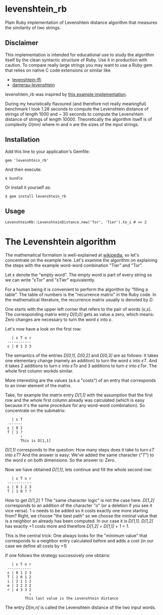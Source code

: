 # levenshtein_rb
    
Plain Ruby implementation of Levenshtein distance algorithm
that measures the similarity of two strings. 

## Disclaimer

This implementation is intended for educational use to study the algorithm itself by the
clean syntactic structure of Ruby. Use it in production with caution. To compare really large strings you may want to use a Ruby gem that relies on native C code extensions or similar like

* [levenshtein-ffi](https://github.com/dbalatero/levenshtein-ffi)
* [damerau-levenshtein](https://github.com/GlobalNamesArchitecture/damerau-levenshtein)

levenshtein_rb was inspired by [this example implementation](http://rosettacode.org/wiki/Levenshtein_distance#Ruby).

During my heuristically flavoured (and therefore not really meaningful) benchmark I took 1.28 seconds to compute the Levenshtein distance of strings of length 1000 and ~ 30 seconds to compute the Levenshtein distance
of strings of length 10000. Theoretically the algorithm itself is of complexity *O(mn)* where m and n are the sizes of the input strings. 

## Installation

Add this line to your application's Gemfile:

    gem 'levenshtein_rb'

And then execute:

    $ bundle

Or install it yourself as:

    $ gem install levenshtein_rb

## Usage

    LevenshteinRb::LevenshteinDistance.new('Tor', 'Tier').to_i # => 2

# The Levenshtein algorithm

The mathematical formalism is well-explained at [wikipedia](https://en.wikipedia.org/wiki/Levenshtein_distance), so let's concentrate on the example here. Let's examine the algorithm on explaining the steps with the example word-word combination "Tier" and "Tor". 

Let ε denote the "empty word". The empty word is part of every string so we can write "εTor" and "εTier" equivalently. 

For a human being it is convenient to perform the
algorithm by "filling a table". The table of numbers is the
"recurrence matrix" in the Ruby code. In the mathematical literature, the recurrence matrix usually is denoted by *D*. 

One starts with the upper left corner that refers to the pair of words (ε,ε). The corresponding matrix entry *D[0,0]* gets as value a zero, which means: Zero changes are
necessary to turn the word *ε* into *ε*.

Let's now have a look on the first row:

```
   | ε T o r
 -----------
 ε | 0 1 2 3
```

The semantics of the entries *D[0,1]*, *D[0,2]* and *D[0,3]* are as follows: 
It takes one elementary change (namely an addition) to turn the word *ε* into *εT*. And it takes 2 additions to turn *ε* into *εTo* and 3 additions to turn *ε* into *εTor*. The whole first column workds similar.  

More interesting are the values (a.k.a "costs") of an entry that corresponds to an inner element of the matrix.  

Take, for example the matrix entry *D[1,1]* with the assumption that the first row and
the whole first column already was calculated (which is easy because it's the same procedure for any word-word combination). So concentrate on the submatrix:

```
   | ε T 
 -------
 ε | 0 1 
 T | 1 ? 
       ↑
       This is D[1,1]
```

*D[1,1]* corresponds to the question: How many steps does it take to turn *εT* into *εT*?
And the answer is easy: We've added the same character ("*T*") to the word *ε* on both dimensions. So the answer is: Zero.  

Now we have obtained *D[1,1]*, lets continue and fill the whole second row:

```
   | ε T o r
 -----------
 ε | 0 1 2 3
 T | 1 0 ? ? 

```

How to get *D[1,2]* ? The "same character logic" is not the case here. *D[1,2]* corresponds 
to an addition of the character "o" (or a deletion if you see it vice versa). 1 o needs to be added so it costs exactly one more starting from? Right, we choose "the best path" so we choose the mininal value that is a neighbor an already has been computed. In our case it is *D[1,1]*. *D[1,2]* has exactly +1 costs more and therefore *D[1,2] = D[1,1] + 1 = 1*.

This is the central trick: One always looks for the "minimum value" that corresponds to a neighbor entry calculated before and adds a cost (in our case we define all costs by *+1*) 

If one follows the strategy successively one obtains: 

```
   | ε T o r
 -----------
 ε | 0 1 2 3
 T | 1 0 1 2
 i | 2 1 1 2
 e | 3 2 2 2
 r | 4 3 3 2
           ↑
         This last value is the Levenshtein distance
 ```
 
The entry *D[m,n]* is called the Levenshtein distance of the two input words.
